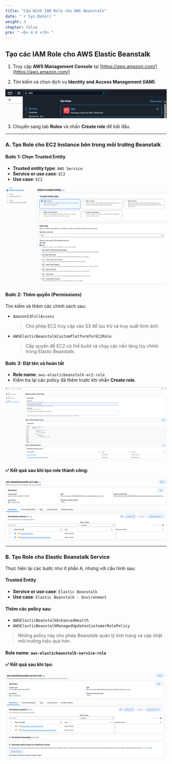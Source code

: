 ```yaml
---
title: "Cấu Hình IAM Role cho AWS Beanstalk"
date: "`r Sys.Date()`"
weight: 4
chapter: false
pre: " <b> 4.4 </b> "
---
```


## Tạo các IAM Role cho AWS Elastic Beanstalk

1. Truy cập **AWS Management Console** tại [https://aws.amazon.com/](https://aws.amazon.com/)

2. Tìm kiếm và chọn dịch vụ **Identity and Access Management (IAM)**.

![alt text](image.png)

3. Chuyển sang tab **Roles** và nhấn **Create role** để bắt đầu.

---

### A. Tạo Role cho EC2 Instance bên trong môi trường Beanstalk

#### **Bước 1: Chọn Trusted Entity**

- **Trusted entity type**: `AWS Service`
- **Service or use case**: `EC2`
- **Use case**: `EC2`

![alt text](image-1.png)

#### **Bước 2: Thêm quyền (Permissions)**

Tìm kiếm và thêm các chính sách sau:

- `AmazonS3FullAccess`
  > Cho phép EC2 truy cập vào S3 để lưu trữ và truy xuất hình ảnh.
- `AWSElasticBeanstalkCustomPlatformforEC2Role`
  > Cấp quyền để EC2 có thể build và chạy các nền tảng tùy chỉnh trong Elastic Beanstalk.

#### **Bước 3: Đặt tên và hoàn tất**

- **Role name**: `aws-elasticbeanstalk-ec2-role`
- Kiểm tra lại các policy đã thêm trước khi nhấn **Create role**.

![alt text](image-2.png)

#### ✅ Kết quả sau khi tạo role thành công:

![alt text](image-3.png)

---

### B. Tạo Role cho Elastic Beanstalk Service

Thực hiện lại các bước như ở phần A, nhưng với cấu hình sau:

#### **Trusted Entity**

- **Service or use case**: `Elastic Beanstalk`
- **Use case**: `Elastic Beanstalk - Environment`

#### **Thêm các policy sau:**

- `AWSElasticBeanstalkEnhancedHealth`
- `AWSElasticBeanstalkManagedUpdatesCustomerRolePolicy`

> Những policy này cho phép Beanstalk quản lý tình trạng và cập nhật môi trường hiệu quả hơn.

#### **Role name**: `aws-elasticbeanstalk-service-role`

#### ✅ Kết quả sau khi tạo:

![alt text](image-4.png)
